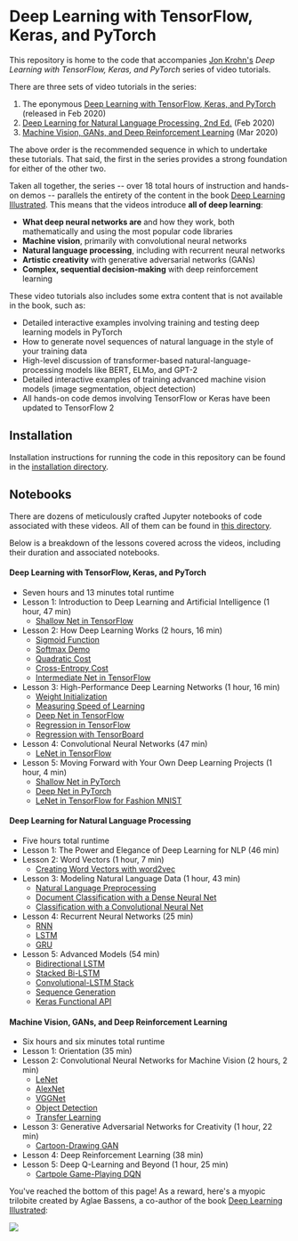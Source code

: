 # Deep Learning with TensorFlow, Keras, and PyTorch

This repository is home to the code that accompanies [Jon Krohn's](www.jonkrohn.com) *Deep Learning with TensorFlow, Keras, and PyTorch* series of video tutorials. 

There are three sets of video tutorials in the series: 

1. The eponymous [Deep Learning with TensorFlow, Keras, and PyTorch](https://learning.oreilly.com/videos/deep-learning-with/9780136617617) (released in Feb 2020)
2. [Deep Learning for Natural Language Processing, 2nd Ed.](https://learning.oreilly.com/videos/deep-learning-for/9780136620013) (Feb 2020)
3. [Machine Vision, GANs, and Deep Reinforcement Learning](https://learning.oreilly.com/videos/machine-vision-gans/9780136620181) (Mar 2020)

The above order is the recommended sequence in which to undertake these tutorials. That said, the first in the series provides a strong foundation for either of the other two. 

Taken all together, the series -- over 18 total hours of instruction and hands-on demos -- parallels the entirety of the content in the book [Deep Learning Illustrated](https://www.deeplearningillustrated.com/). This means that the videos introduce **all of deep learning**: 

* **What deep neural networks are** and how they work, both mathematically and using the most popular code libraries
* **Machine vision**, primarily with convolutional neural networks
* **Natural language processing**, including with recurrent neural networks
* **Artistic creativity** with generative adversarial networks (GANs)
* **Complex, sequential decision-making** with deep reinforcement learning

These video tutorials also includes some extra content that is not available in the book, such as: 

* Detailed interactive examples involving training and testing deep learning models in PyTorch
* How to generate novel sequences of natural language in the style of your training data
* High-level discussion of transformer-based natural-language-processing models like BERT, ELMo, and GPT-2 
* Detailed interactive examples of training advanced machine vision models (image segmentation, object detection)
* All hands-on code demos involving TensorFlow or Keras have been updated to TensorFlow 2

## Installation

Installation instructions for running the code in this repository can be found in the [installation directory](https://github.com/jonkrohn/DLTFpT/tree/master/installation).

## Notebooks

There are dozens of meticulously crafted Jupyter notebooks of code associated with these videos. All of them can be found in [this directory](https://github.com/jonkrohn/DLTFpT/tree/master/notebooks). 

Below is a breakdown of the lessons covered across the videos, including their duration and associated notebooks.

#### Deep Learning with TensorFlow, Keras, and PyTorch 

* Seven hours and 13 minutes total runtime
* Lesson 1: Introduction to Deep Learning and Artificial Intelligence (1 hour, 47 min)
	* [Shallow Net in TensorFlow](https://github.com/jonkrohn/DLTFpT/blob/master/notebooks/shallow_net_in_tensorflow.ipynb)
* Lesson 2: How Deep Learning Works (2 hours, 16 min)
	* [Sigmoid Function](https://github.com/jonkrohn/DLTFpT/blob/master/notebooks/sigmoid_function.ipynb)
	* [Softmax Demo](https://github.com/jonkrohn/DLTFpT/blob/master/notebooks/softmax_demo.ipynb)
	* [Quadratic Cost](https://github.com/jonkrohn/DLTFpT/blob/master/notebooks/quadratic_cost.ipynb)
	* [Cross-Entropy Cost](https://github.com/jonkrohn/DLTFpT/blob/master/notebooks/cross_entropy_cost.ipynb)
	* [Intermediate Net in TensorFlow](https://github.com/jonkrohn/DLTFpT/blob/master/notebooks/intermediate_net_in_tensorflow.ipynb)
* Lesson 3: High-Performance Deep Learning Networks (1 hour, 16 min)
	* [Weight Initialization](https://github.com/jonkrohn/DLTFpT/blob/master/notebooks/weight_initialization.ipynb)
	* [Measuring Speed of Learning](https://github.com/jonkrohn/DLTFpT/blob/master/notebooks/measuring_speed_of_learning.ipynb)
	* [Deep Net in TensorFlow](https://github.com/jonkrohn/DLTFpT/blob/master/notebooks/deep_net_in_tensorflow.ipynb)
	* [Regression in TensorFlow](https://github.com/jonkrohn/DLTFpT/blob/master/notebooks/regression_in_tensorflow.ipynb)
	* [Regression with TensorBoard](https://github.com/jonkrohn/DLTFpT/blob/master/notebooks/regression_in_tensorflow_with_tensorboard.ipynb)
* Lesson 4: Convolutional Neural Networks (47 min)
	* [LeNet in TensorFlow](https://github.com/jonkrohn/DLTFpT/blob/master/notebooks/lenet_in_tensorflow.ipynb)
* Lesson 5: Moving Forward with Your Own Deep Learning Projects (1 hour, 4 min)
	* [Shallow Net in PyTorch](https://github.com/jonkrohn/DLTFpT/blob/master/notebooks/shallow_net_in_pytorch.ipynb)
	* [Deep Net in PyTorch](https://github.com/jonkrohn/DLTFpT/blob/master/notebooks/deep_net_in_pytorch.ipynb)
	* [LeNet in TensorFlow for Fashion MNIST](https://github.com/jonkrohn/DLTFpT/blob/master/notebooks/lenet_in_tensorflow_for_fashion_MNIST.ipynb)

#### Deep Learning for Natural Language Processing

* Five hours total runtime
* Lesson 1: The Power and Elegance of Deep Learning for NLP (46 min)
* Lesson 2: Word Vectors (1 hour, 7 min)
	* [Creating Word Vectors with word2vec](https://github.com/jonkrohn/DLTFpT/blob/master/notebooks/creating_word_vectors_with_word2vec.ipynb)
* Lesson 3: Modeling Natural Language Data (1 hour, 43 min)
	* [Natural Language Preprocessing](https://github.com/jonkrohn/DLTFpT/blob/master/notebooks/natural_language_preprocessing.ipynb)
	* [Document Classification with a Dense Neural Net](https://github.com/jonkrohn/DLTFpT/blob/master/notebooks/dense_sentiment_classifier.ipynb)
	* [Classification with a Convolutional Neural Net](https://github.com/jonkrohn/DLTFpT/blob/master/notebooks/convolutional_sentiment_classifier.ipynb)
* Lesson 4: Recurrent Neural Networks (25 min)
	* [RNN](https://github.com/jonkrohn/DLTFpT/blob/master/notebooks/rnn_sentiment_classifier.ipynb)
	* [LSTM](https://github.com/jonkrohn/DLTFpT/blob/master/notebooks/lstm_sentiment_classifier.ipynb)
	* [GRU](https://github.com/jonkrohn/DLTFpT/blob/master/notebooks/gru_sentiment_classifier.ipynb)
* Lesson 5: Advanced Models (54 min)
	* [Bidirectional LSTM](https://github.com/jonkrohn/DLTFpT/blob/master/notebooks/bidirectional_lstm_sentiment_classifier.ipynb)
	* [Stacked Bi-LSTM](https://github.com/jonkrohn/DLTFpT/blob/master/notebooks/stacked_bi_lstm_sentiment_classifier.ipynb)
	* [Convolutional-LSTM Stack](https://github.com/jonkrohn/DLTFpT/blob/master/notebooks/conv_lstm_stack_sentiment_classifier.ipynb)
	* [Sequence Generation](https://github.com/jonkrohn/DLTFpT/blob/master/notebooks/sequence_generation.ipynb)
	* [Keras Functional API](https://github.com/jonkrohn/DLTFpT/blob/master/notebooks/multi_convnet_sentiment_classifier.ipynb)

#### Machine Vision, GANs, and Deep Reinforcement Learning

* Six hours and six minutes total runtime
* Lesson 1: Orientation (35 min)
* Lesson 2: Convolutional Neural Networks for Machine Vision (2 hours, 2 min)
	* [LeNet](https://github.com/jonkrohn/DLTFpT/blob/master/notebooks/lenet_in_tensorflow.ipynb)
	* [AlexNet](https://github.com/jonkrohn/DLTFpT/blob/master/notebooks/alexnet_in_tensorflow.ipynb)
	* [VGGNet](https://github.com/jonkrohn/DLTFpT/blob/master/notebooks/vggnet_in_tensorflow.ipynb)
	* [Object Detection](https://github.com/jonkrohn/DLTFpT/blob/master/notebooks/object_detection.ipynb)
	* [Transfer Learning](https://github.com/jonkrohn/DLTFpT/blob/master/notebooks/transfer_learning_in_tensorflow.ipynb)
* Lesson 3: Generative Adversarial Networks for Creativity (1 hour, 22 min)
	* [Cartoon-Drawing GAN](https://github.com/jonkrohn/DLTFpT/blob/master/notebooks/generative_adversarial_network.ipynb)
* Lesson 4: Deep Reinforcement Learning (38 min)
* Lesson 5: Deep Q-Learning and Beyond (1 hour, 25 min)
	* [Cartpole Game-Playing DQN](https://github.com/jonkrohn/DLTFpT/blob/master/notebooks/cartpole_dqn.ipynb)
	
You've reached the bottom of this page! As a reward, here's a myopic trilobite created by Aglae Bassens, a co-author of the book [Deep Learning Illustrated](https://deeplearningillustrated.com):  

![](https://github.com/illustrated-series/deep-learning-illustrated/blob/master/img/bespectacled_trilobite.jpeg)
